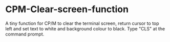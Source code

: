 # CPM-Clear-screen-function
A tiny function for CP/M to clear the terminal screen, return cursor to top left and set text to white and background colour to black.
Type "CLS" at the command prompt.
